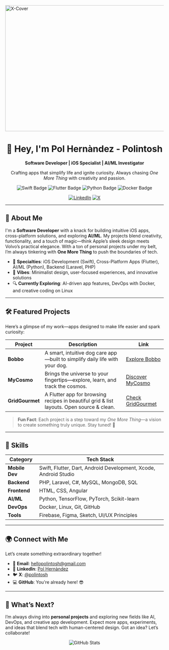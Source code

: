 <img width="1200" height="400" alt="X-Cover" src="https://github.com/user-attachments/assets/2a484571-fcc4-40bd-bc6a-00b64a6706ac" />

<div align="center">
  <h1>👋 Hey, I'm Pol Hernàndez - Polintosh</h1>
  <p><strong>Software Developer | iOS Specialist | AI/ML Investigator</strong></p>
  <p>Crafting apps that simplify life and ignite curiosity. Always chasing <i>One More Thing</i> with creativity and passion.</p>
  
  <img src="https://img.shields.io/badge/Swift-iOS%20Development-orange?style=flat-square&logo=swift" alt="Swift Badge">
  <img src="https://img.shields.io/badge/Flutter-Cross%20Platform-cyan?style=flat-square&logo=flutter" alt="Flutter Badge">
  <img src="https://img.shields.io/badge/Python-AI%2FML-blue?style=flat-square&logo=python" alt="Python Badge">
  <img src="https://img.shields.io/badge/Docker-Containers-blue?style=flat-square&logo=docker" alt="Docker Badge">
  
  <a href="https://www.linkedin.com/in/pol-hernàndez-319518299"><img src="https://img.shields.io/badge/LinkedIn-Connect-blue?style=social&logo=linkedin" alt="LinkedIn"></a>
  <a href="https://x.com/polintosh"><img src="https://img.shields.io/badge/X-Follow-black?style=social&logo=x" alt="X"></a>
</div>

---

## 🚀 About Me
I'm a **Software Developer** with a knack for building intuitive iOS apps, cross-platform solutions, and exploring **AI/ML**. My projects blend creativity, functionality, and a touch of magic—think Apple’s sleek design meets Volvo’s practical elegance. With a ton of personal projects under my belt, I’m always tinkering with **One More Thing** to push the boundaries of tech.

- 🌟 **Specialties**: iOS Development (Swift), Cross-Platform Apps (Flutter), AI/ML (Python), Backend (Laravel, PHP)
- 🎨 **Vibes**: Minimalist design, user-focused experiences, and innovative solutions
- 🔍 **Currently Exploring**: AI-driven app features, DevOps with Docker, and creative coding on Linux

---

## 🛠️ Featured Projects
Here’s a glimpse of my work—apps designed to make life easier and spark curiosity:

| Project | Description | Link |
|---------|-------------|------|
| **Bobbo** | A smart, intuitive dog care app—built to simplify daily life with your dog. | [Explore Bobbo](https://bobboapp.framer.website) |
| **MyCosmo** | Brings the universe to your fingertips—explore, learn, and track the cosmos. | [Discover MyCosmo](https://mycosmoapp.framer.website) |
| **GridGourmet** | A Flutter app for browsing recipes in beautiful grid & list layouts. Open source & clean. | [Check GridGourmet](https://gridgourmetapp.framer.website) |

> **Fun Fact**: Each project is a step toward my *One More Thing*—a vision to create something truly unique. Stay tuned! 🚧

---

## 🧠 Skills
| **Category** | **Tech Stack** |
|--------------|----------------|
| **Mobile Dev** | Swift, Flutter, Dart, Android Development, Xcode, Android Studio |
| **Backend** | PHP, Laravel, C#, MySQL, MongoDB, SQL |
| **Frontend** | HTML, CSS, Angular |
| **AI/ML** | Python, TensorFlow, PyTorch, Scikit-learn |
| **DevOps** | Docker, Linux, Git, GitHub |
| **Tools** | Firebase, Figma, Sketch, UI/UX Principles |

---

## 🌍 Connect with Me
Let’s create something extraordinary together!

- 📧 **Email**: [hellopolintosh@gmail.com](mailto:hellopolintosh@gmail.com)
- 🔗 **LinkedIn**: [Pol Hernàndez](https://www.linkedin.com/in/pol-hernàndez-319518299)
- 🐦 **X**: [@polintosh](https://x.com/polintosh)
- 💻 **GitHub**: You're already here! 😎

---

## 🎯 What’s Next?
I’m always diving into **personal projects** and exploring new fields like AI, DevOps, and creative app development. Expect more apps, experiments, and ideas that blend tech with human-centered design. Got an idea? Let’s collaborate!

<div align="center">
  <img src="https://github-readme-stats.vercel.app/api?username=polintosh&show_icons=true&theme=minimal" alt="GitHub Stats">
</div>
